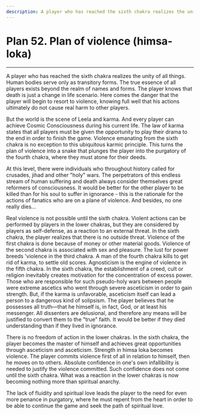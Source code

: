```yaml
---
description: A player who has reached the sixth chakra realizes the unity of all things. Human bodies serve only as transitory forms. The true essence of all players exists beyond the realm of names and forms.
---
```


# Plan 52. Plan of violence (himsa-loka)

---

A player who has reached the sixth chakra realizes the unity of all things. Human bodies serve only as transitory forms. The true essence of all players exists beyond the realm of names and forms. The player knows that death is just a change in life scenario. Here comes the danger that the player will begin to resort to violence, knowing full well that his actions ultimately do not cause real harm to other players.

But the world is the scene of Leela and karma. And every player can achieve Cosmic Consciousness during his current life. The law of karma states that all players must be given the opportunity to play their drama to the end in order to finish the game. Violence emanating from the sixth chakra is no exception to this ubiquitous karmic principle. This turns the plan of violence into a snake that plunges the player into the purgatory of the fourth chakra, where they must atone for their deeds.

At this level, there were individuals who throughout history called for crusades, jihad and other "holy" wars. The perpetrators of this endless stream of human suffering and death always consider themselves great reformers of consciousness. It would be better for the other player to be killed than for his soul to suffer in ignorance - this is the rationale for the actions of fanatics who are on a plane of violence. And besides, no one really dies...

Real violence is not possible until the sixth chakra. Violent actions can be performed by players in the lower chakras, but they are considered by players as self-defense, as a reaction to an external threat. In the sixth chakra, the player realizes that there is no outside threat. Violence of the first chakra is done because of money or other material goods. Violence of the second chakra is associated with sex and pleasure. The lust for power breeds 'violence in the third chakra. A man of the fourth chakra kills to get rid of karma, to settle old scores. Agnosticism is the engine of violence in the fifth chakra. In the sixth chakra, the establishment of a creed, cult or religion inevitably creates motivation for the concentration of excess power. Those who are responsible for such pseudo-holy wars between people were extreme ascetics who went through severe asceticism in order to gain strength. But, if the karma is unfavorable, asceticism itself can lead a person to a dangerous kind of solipsism. The player believes that he possesses all truth—that he himself is, in fact, God, or at least his messenger. All dissenters are delusional, and therefore any means will be justified to convert them to the "true" faith. It would be better if they died understanding than if they lived in ignorance.

There is no freedom of action in the lower chakras. In the sixth chakra, the player becomes the master of himself and achieves great opportunities through asceticism and asceticism. Strength in himsa loka becomes violence. The player commits violence first of all in relation to himself, then he moves on to others. Absolute confidence in one's own infallibility is needed to justify the violence committed. Such confidence does not come until the sixth chakra. What was a reaction in the lower chakras is now becoming nothing more than spiritual anarchy.

The lack of fluidity and spiritual love leads the player to the need for even more penance in purgatory, where he must repent from the heart in order to be able to continue the game and seek the path of spiritual love.
